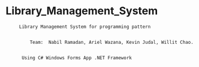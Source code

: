 # Library_Management_System

         Library Management System for programming pattern
~~~~~~~~~~~~~~~~~~~~~~~~~~~~~~~~~~~~~~~~~~~~~~~~~~~~~~~~~~~~~~~~~~~~~~~~
         
         Team:  Nabil Ramadan, Ariel Wazana, Kevin Judal, Willit Chao.
         
~~~~~~~~~~~~~~~~~~~~~~~~~~~~~~~~~~~~~~~~~~~~~~~~~~~~~~~~~~~~~~~~~~~~~~~~
                             
          Using C# Windows Forms App .NET Framework
                             
~~~~~~~~~~~~~~~~~~~~~~~~~~~~~~~~~~~~~~~~~~~~~~~~~~~~~~~~~~~~~~~~~~~~~~~~
